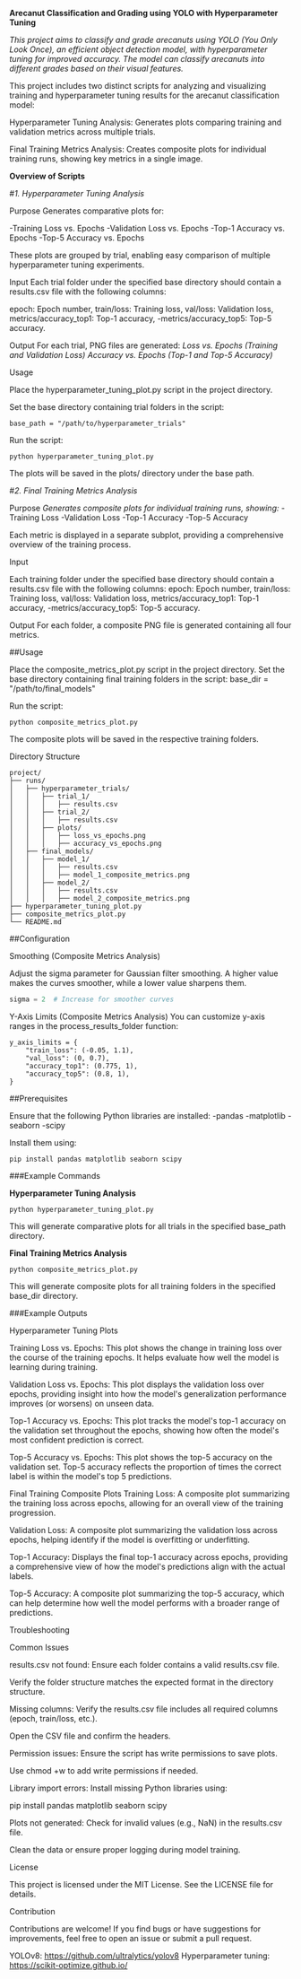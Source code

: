 **Arecanut Classification and Grading using YOLO with Hyperparameter Tuning**

_This project aims to classify and grade arecanuts using YOLO (You Only Look Once), an efficient object detection model, with hyperparameter tuning for improved accuracy. The model can classify arecanuts into different grades based on their visual features._ 

This project includes two distinct scripts for analyzing and visualizing training and hyperparameter tuning results for the arecanut classification model:


Hyperparameter Tuning Analysis: Generates plots comparing training and validation metrics across multiple trials.

Final Training Metrics Analysis: Creates composite plots for individual training runs, showing key metrics in a single image.

**Overview of Scripts**

#_1. Hyperparameter Tuning Analysis_

Purpose
Generates comparative plots for:

-Training Loss vs. Epochs
-Validation Loss vs. Epochs
-Top-1 Accuracy vs. Epochs
-Top-5 Accuracy vs. Epochs

These plots are grouped by trial, enabling easy comparison of multiple hyperparameter tuning experiments.

Input
Each trial folder under the specified base directory should contain a results.csv file with the following columns:

epoch: Epoch number, train/loss: Training loss, val/loss: Validation loss, metrics/accuracy_top1: Top-1 accuracy, -metrics/accuracy_top5: Top-5 accuracy.

Output
For each trial, PNG files are generated:
_Loss vs. Epochs (Training and Validation Loss)_
_Accuracy vs. Epochs (Top-1 and Top-5 Accuracy)_

Usage

Place the hyperparameter_tuning_plot.py script in the project directory.

Set the base directory containing trial folders in the script:
```
base_path = "/path/to/hyperparameter_trials"
```
Run the script:
```
python hyperparameter_tuning_plot.py
```
The plots will be saved in the plots/ directory under the base path.

#_2. Final Training Metrics Analysis_

Purpose
_Generates composite plots for individual training runs, showing:_
-Training Loss
-Validation Loss
-Top-1 Accuracy
-Top-5 Accuracy

Each metric is displayed in a separate subplot, providing a comprehensive overview of the training process.

Input

Each training folder under the specified base directory should contain a results.csv file with the following columns:
epoch: Epoch number, train/loss: Training loss, val/loss: Validation loss, metrics/accuracy_top1: Top-1 accuracy, -metrics/accuracy_top5: Top-5 accuracy.

Output
For each folder, a composite PNG file is generated containing all four metrics.

##Usage

Place the composite_metrics_plot.py script in the project directory.
Set the base directory containing final training folders in the script:
base_dir = "/path/to/final_models"

Run the script:
```
python composite_metrics_plot.py
```
The composite plots will be saved in the respective training folders.

Directory Structure

```
project/
├── runs/
│   ├── hyperparameter_trials/
│   │   ├── trial_1/
│   │   │   ├── results.csv
│   │   ├── trial_2/
│   │   │   ├── results.csv
│   │   ├── plots/
│   │   │   ├── loss_vs_epochs.png
│   │   │   ├── accuracy_vs_epochs.png
│   ├── final_models/
│   │   ├── model_1/
│   │   │   ├── results.csv
│   │   │   ├── model_1_composite_metrics.png
│   │   ├── model_2/
│   │   │   ├── results.csv
│   │   │   ├── model_2_composite_metrics.png
├── hyperparameter_tuning_plot.py
├── composite_metrics_plot.py
└── README.md
```

##Configuration

Smoothing (Composite Metrics Analysis)

Adjust the sigma parameter for Gaussian filter smoothing. A higher value makes the curves smoother, while a lower value sharpens them.

```python
sigma = 2  # Increase for smoother curves
```

Y-Axis Limits (Composite Metrics Analysis)
You can customize y-axis ranges in the process_results_folder function:

```
y_axis_limits = {
    "train_loss": (-0.05, 1.1),
    "val_loss": (0, 0.7),
    "accuracy_top1": (0.775, 1),
    "accuracy_top5": (0.8, 1),
}
```
##Prerequisites

Ensure that the following Python libraries are installed:
-pandas
-matplotlib
-seaborn
-scipy

Install them using:
```
pip install pandas matplotlib seaborn scipy
```

###Example Commands

**Hyperparameter Tuning Analysis**
```
python hyperparameter_tuning_plot.py
```
This will generate comparative plots for all trials in the specified base_path directory.

**Final Training Metrics Analysis**
```
python composite_metrics_plot.py
```
This will generate composite plots for all training folders in the specified base_dir directory.


###Example Outputs

Hyperparameter Tuning Plots

Training Loss vs. Epochs:
This plot shows the change in training loss over the course of the training epochs. It helps evaluate how well the model is learning during training.

Validation Loss vs. Epochs:
This plot displays the validation loss over epochs, providing insight into how the model's generalization performance improves (or worsens) on unseen data.

Top-1 Accuracy vs. Epochs:
This plot tracks the model's top-1 accuracy on the validation set throughout the epochs, showing how often the model's most confident prediction is correct.

Top-5 Accuracy vs. Epochs:
This plot shows the top-5 accuracy on the validation set. Top-5 accuracy reflects the proportion of times the correct label is within the model's top 5 predictions.


Final Training Composite Plots
Training Loss:
A composite plot summarizing the training loss across epochs, allowing for an overall view of the training progression.

Validation Loss:
A composite plot summarizing the validation loss across epochs, helping identify if the model is overfitting or underfitting.

Top-1 Accuracy:
Displays the final top-1 accuracy across epochs, providing a comprehensive view of how the model's predictions align with the actual labels.

Top-5 Accuracy:
A composite plot summarizing the top-5 accuracy, which can help determine how well the model performs with a broader range of predictions.



Troubleshooting

Common Issues

results.csv not found: Ensure each folder contains a valid results.csv file.

Verify the folder structure matches the expected format in the directory structure.

Missing columns: Verify the results.csv file includes all required columns (epoch, train/loss, etc.).

Open the CSV file and confirm the headers.

Permission issues: Ensure the script has write permissions to save plots.

Use chmod +w to add write permissions if needed.

Library import errors: Install missing Python libraries using:

pip install pandas matplotlib seaborn scipy

Plots not generated: Check for invalid values (e.g., NaN) in the results.csv file.

Clean the data or ensure proper logging during model training.

License

This project is licensed under the MIT License. See the LICENSE file for details.

Contribution

Contributions are welcome! If you find bugs or have suggestions for improvements, feel free to open an issue or submit a pull request.

YOLOv8: https://github.com/ultralytics/yolov8
Hyperparameter tuning: https://scikit-optimize.github.io/
